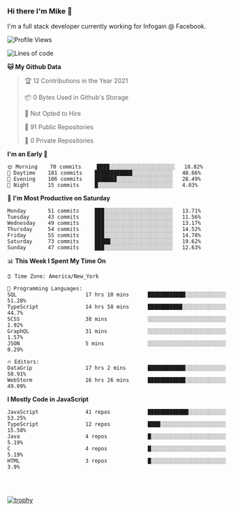 ### Hi there I'm Mike 👋
I'm a full stack developer currently working for Infogain @ Facebook.

<!--START_SECTION:waka-->
![Profile Views](http://img.shields.io/badge/Profile%20Views-0-blue)

![Lines of code](https://img.shields.io/badge/From%20Hello%20World%20I%27ve%20Written-1.2%20million%20lines%20of%20code-blue)

**🐱 My Github Data** 

> 🏆 12 Contributions in the Year 2021
 > 
> 📦 0 Bytes Used in Github's Storage 
 > 
> 🚫 Not Opted to Hire
 > 
> 📜 91 Public Repositories 
 > 
> 🔑 0 Private Repositories  
 > 
**I'm an Early 🐤** 

```text
🌞 Morning    70 commits     ████░░░░░░░░░░░░░░░░░░░░░   18.82% 
🌆 Daytime    181 commits    ████████████░░░░░░░░░░░░░   48.66% 
🌃 Evening    106 commits    ███████░░░░░░░░░░░░░░░░░░   28.49% 
🌙 Night      15 commits     █░░░░░░░░░░░░░░░░░░░░░░░░   4.03%

```
📅 **I'm Most Productive on Saturday** 

```text
Monday       51 commits     ███░░░░░░░░░░░░░░░░░░░░░░   13.71% 
Tuesday      43 commits     ███░░░░░░░░░░░░░░░░░░░░░░   11.56% 
Wednesday    49 commits     ███░░░░░░░░░░░░░░░░░░░░░░   13.17% 
Thursday     54 commits     ███░░░░░░░░░░░░░░░░░░░░░░   14.52% 
Friday       55 commits     ███░░░░░░░░░░░░░░░░░░░░░░   14.78% 
Saturday     73 commits     █████░░░░░░░░░░░░░░░░░░░░   19.62% 
Sunday       47 commits     ███░░░░░░░░░░░░░░░░░░░░░░   12.63%

```


📊 **This Week I Spent My Time On** 

```text
⌚︎ Time Zone: America/New_York

💬 Programming Languages: 
SQL                      17 hrs 10 mins      ████████████░░░░░░░░░░░░░   51.28% 
TypeScript               14 hrs 58 mins      ███████████░░░░░░░░░░░░░░   44.7% 
SCSS                     38 mins             ░░░░░░░░░░░░░░░░░░░░░░░░░   1.92% 
GraphQL                  31 mins             ░░░░░░░░░░░░░░░░░░░░░░░░░   1.57% 
JSON                     5 mins              ░░░░░░░░░░░░░░░░░░░░░░░░░   0.29%

🔥 Editors: 
DataGrip                 17 hrs 2 mins       ████████████░░░░░░░░░░░░░   50.91% 
WebStorm                 16 hrs 26 mins      ████████████░░░░░░░░░░░░░   49.09%

```

**I Mostly Code in JavaScript** 

```text
JavaScript               41 repos            █████████████░░░░░░░░░░░░   53.25% 
TypeScript               12 repos            ████░░░░░░░░░░░░░░░░░░░░░   15.58% 
Java                     4 repos             █░░░░░░░░░░░░░░░░░░░░░░░░   5.19% 
C                        4 repos             █░░░░░░░░░░░░░░░░░░░░░░░░   5.19% 
HTML                     3 repos             █░░░░░░░░░░░░░░░░░░░░░░░░   3.9%

```



<!--END_SECTION:waka-->

##### &nbsp;
[![trophy](https://github-profile-trophy.vercel.app/?username=uptonm&theme=dracula)](https://github.com/ryo-ma/github-profile-trophy)
